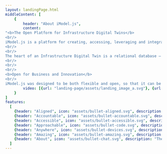 ```yaml
---
layout: landingPage.html
middleContent: [
    {
        header: "About iModel.js",
        content:
"<b>The Open Platform for Infrastructure Digital Twins</b>
<br/>
iModel.js is a platform for creating, accessing, leveraging and integrating infrastructure digital twins. An Infrastructure digital twin is a digital representation of an asset or system and the context and controls of its surrounding environment. Infrastructure owners and operators are embracing digital twins for better planning, delivery, operation and maintenance of their assets.
<br/>
<br/>
The heart of an Infrastructure Digital Twin is a relational database — known as an iModel — that contains components assembled from many sources. Changes to an iModel are managed by iModelHub and synchronized with distributed copies — creating a distributed database. The iModel.js platform can be used to integrate your infrastructure digital twin into your digital workflows, and contains tools for creating, visualizing, querying, mining, synchronizing, aligning, and securing your digital twin.
<br/>
<br/>
<br/>
<b>Open for Business and Innovation</b>
<br/>
iModel.js was designed to be both flexible and open, so that it can be easily used and integrated with other systems. It makes use of standard cloud and web technologies chosen to reduce input impedance with your codebase, and to preserve flexibility over time. A primary reason for open-sourcing the iModel.js platform is to foster innovation and novel uses of the technology. The opportunities for connecting infrastructure digital twins are vast and diverse, and we strongly encourage your involvement and suggestions for enhancing iModel.js and the iModel.js community.",
        video: [{url: "landing-page/assets/landing_image_a.svg"}, {url: "landing-page/assets/landing_image_b.svg"}]
    }
]
features:
  [
    {header: "Aligned", icon: "assets/bullet-aligned.svg", description: "An iModel can combine information from many sources - CAD files, BIM files, databases, schematics, spreadsheets, etc. The <a href=\"bis/index.html\">vocabulary of iModels</a> is BIS."},
    {header: "Accountable", icon: "assets/bullet-accountable.svg", description: "Change is a first class concept in iModel.js. Knowing who changed what and when adds a new dimension (time) to your Digital Twin, since iModelHub stores the timeline of changes."},
    {header: "Accessible", icon: "assets/bullet-accessible.svg", description: "Your digital twin becomes valuable for a multitude of use cases and an unlimited number of users. iModel.js apps can be <a href=\"learning/softwarearchitecture\">infinitely scalable</a> and connected everywhere."},
    {header: "Approachable", icon: "assets/bullet-code.svg", description: "Programmers feel at home with iModel.js because it purposely builds on the most <a href=\"https://insights.stackoverflow.com/survey/2018#technology\" target=\"_blank\">modern and popular</a> technologies and frameworks available, minimizing the out-of-the-box learning  curve." },
    {header: "Anywhere", icon: "assets/bullet-devices.svg", description: "Write your application logic and user interface once and run it on <a href=\"learning/portability\">Cloud, Web, Desktop, and Mobile devices</a>."},
    {header: "Amazing", icon: "assets/bullet-amazing.svg", description: "iModel.js handles the complexity of managing a large scale distributed digital twin efficiently so you can focus on other things. It is modular so you only use what you need." },
    {header: "About", icon: "assets/bullet-chat.svg", description: "There's lots of <a href=\"learning/communityresources\">resources</a> to ask questions, make suggestions, and get help. We'd also love to have your contributions!"}
  ]
---
```

